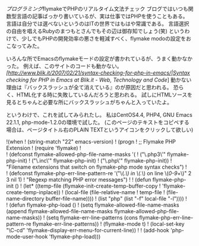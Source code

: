 *プログラミング*flymakeでPHPのリアルタイム文法チェック
ブログではいつも関数型言語の記事ばっかり書いているが、実は仕事ではPHPを使うこともある。
言語は自分では選べないというのはITの世界ではもはや常識である。
言語選択の自由を唱えるRubyのまつもとさんでもその辺は御存知でしょう(笑)
というわけで、少しでもPHPの開発効率の悪さを軽減すべく、flymake modoの設定をおこなってみた。

いろんな所でEmacsのflymakeモードの設定が書かれているが、うまく動かなかった。
例えば、このサイトのコードも動かない。
 *[http://www.blik.it/2007/02/21/syntax-checking-for-php-in-emacs/|Syntax checking for PHP in Emacs at Blik.it - Web, Technology and Code*]
動かない理由は『バックスラッシュが全て消えている』のが原因だと思われる。
恐らく、HTML化する時に失敗しているんだろうと思われる。
試しにHTMLソースを見るとちゃんと必要な所にバックスラッシュがちゃんと入っていたよ。

というわけで、これを試してみられたし。
私はCentOS4.4, PHP4, GNU Emacs 22.1.1, php-mode-1.2.0の環境で試した。
(このページのテキストをコピペする場合は、ページタイトル右のPLAIN TEXTというアイコンをクリックして欲しい)

!(when 
!    (string-match "22" emacs-version)
!  (progn
!    ;; Flymake PHP Extension
!    (require 'flymake)
!    
!    (defconst flymake-allowed-php-file-name-masks '(
!						    ("\\.php3\\'" flymake-php-init)
!						    ("\\.inc\\'" flymake-php-init)
!						    ("\\.php\\'" flymake-php-init))
!      "Filename extensions that switch on flymake-php mode syntax checks")
!    
!    (defconst flymake-php-err-line-pattern-re '("\\(.*\\) in \\(.*\\) on line \\(*0-9*+\\)" 2 3 nil 1)
!      "Regexp matching PHP error messages")
!
!    (defun flymake-php-init ()
!      (let* ((temp-file       (flymake-init-create-temp-buffer-copy
!			       'flymake-create-temp-inplace))
!	     (local-file  (file-relative-name
!			   temp-file
!			   (file-name-directory buffer-file-name))))
!	(list "php" (list "-f" local-file "-l"))))
!    
!    (defun flymake-php-load ()
!      (setq flymake-allowed-file-name-masks (append flymake-allowed-file-name-masks flymake-allowed-php-file-name-masks))
!      (setq flymake-err-line-patterns (cons flymake-php-err-line-pattern-re flymake-err-line-patterns))
!      (flymake-mode t)
!      (local-set-key "\C-cd" 'flymake-display-err-menu-for-current-line))
!
!    (add-hook 'php-mode-user-hook 'flymake-php-load)))
